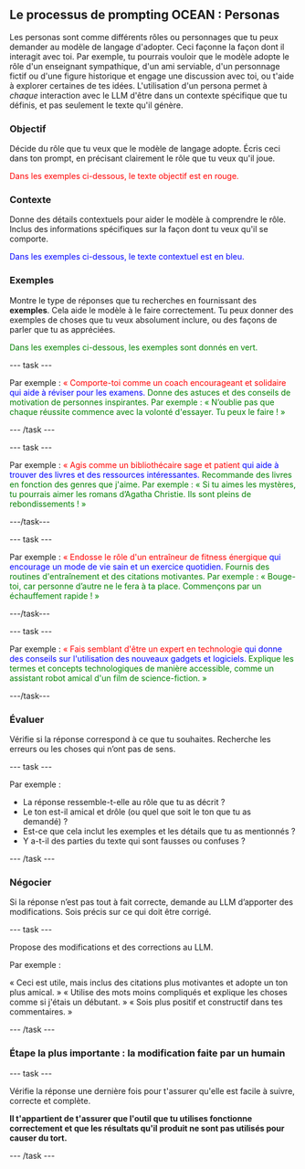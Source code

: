 ## Le processus de prompting OCEAN : Personas

Les personas sont comme différents rôles ou personnages que tu peux demander au modèle de langage d'adopter. Ceci façonne la façon dont il interagit avec toi. Par exemple, tu pourrais vouloir que le modèle adopte le rôle d'un enseignant sympathique, d'un ami serviable, d'un personnage fictif ou d'une figure historique et engage une discussion avec toi, ou t'aide à explorer certaines de tes idées. L'utilisation d'un persona permet à _chaque_ interaction avec le LLM d'être dans un contexte spécifique que tu définis, et pas seulement le texte qu'il génère.

### Objectif

Décide du rôle que tu veux que le modèle de langage adopte. Écris ceci dans ton prompt, en précisant clairement le rôle que tu veux qu'il joue.

<span style="color: red;">Dans les exemples ci-dessous, le texte objectif est en rouge.</span>

### Contexte

Donne des détails contextuels pour aider le modèle à comprendre le rôle. Inclus des informations spécifiques sur la façon dont tu veux qu'il se comporte.

<span style="color: blue;">Dans les exemples ci-dessous, le texte contextuel est en bleu.</span>

### Exemples

Montre le type de réponses que tu recherches en fournissant des **exemples**. Cela aide le modèle à le faire correctement. Tu peux donner des exemples de choses que tu veux absolument inclure, ou des façons de parler que tu as appréciées.

<span style="color: green;"> Dans les exemples ci-dessous, les exemples sont donnés en vert.</span>

\--- task ---

Par exemple : <span style="color: red;">« Comporte-toi comme un coach encourageant et solidaire</span> <span style="color: blue;"> qui aide à réviser pour les examens.</span> <span style="color: green;"> Donne des astuces et des conseils de motivation de personnes inspirantes. Par exemple : « N’oublie pas que chaque réussite commence avec la volonté d'essayer. Tu peux le faire ! »</span>

\--- /task ---

\--- task ---

Par exemple : <span style="color: red;">« Agis comme un bibliothécaire sage et patient</span> <span style="color: blue;"> qui aide à trouver des livres et des ressources intéressantes.</span> <span style="color: green;"> Recommande des livres en fonction des genres que j'aime. Par exemple : « Si tu aimes les mystères, tu pourrais aimer les romans d’Agatha Christie. Ils sont pleins de rebondissements ! »</span>

\---/task---

\--- task ---

Par exemple : <span style="color: red;">« Endosse le rôle d'un entraîneur de fitness énergique</span> <span style="color: blue;"> qui encourage un mode de vie sain et un exercice quotidien.</span> <span style="color: green;"> Fournis des routines d'entraînement et des citations motivantes. Par exemple : « Bouge-toi, car personne d’autre ne le fera à ta place. Commençons par un échauffement rapide ! »</span>

\---/task---

\--- task ---

Par exemple : <span style="color: red;">« Fais semblant d'être un expert en technologie</span> <span style="color: blue;"> qui donne des conseils sur l'utilisation des nouveaux gadgets et logiciels.</span> <span style="color: green;"> Explique les termes et concepts technologiques de manière accessible, comme un assistant robot amical d'un film de science-fiction. »</span>

\---/task---

### Évaluer

Vérifie si la réponse correspond à ce que tu souhaites. Recherche les erreurs ou les choses qui n’ont pas de sens.

\--- task ---

Par exemple :

- La réponse ressemble-t-elle au rôle que tu as décrit ?
- Le ton est-il amical et drôle (ou quel que soit le ton que tu as demandé) ?
- Est-ce que cela inclut les exemples et les détails que tu as mentionnés ?
- Y a-t-il des parties du texte qui sont fausses ou confuses ?

\--- /task ---

### Négocier

Si la réponse n’est pas tout à fait correcte, demande au LLM d’apporter des modifications. Sois précis sur ce qui doit être corrigé.

\--- task ---

Propose des modifications et des corrections au LLM.

Par exemple :

« Ceci est utile, mais inclus des citations plus motivantes et adopte un ton plus amical. »
« Utilise des mots moins compliqués et explique les choses comme si j'étais un débutant. »
« Sois plus positif et constructif dans tes commentaires. »

\--- /task ---

### Étape la plus importante : la modification faite par un humain

\--- task ---

Vérifie la réponse une dernière fois pour t'assurer qu'elle est facile à suivre, correcte et complète.

**Il t'appartient de t'assurer que l'outil que tu utilises fonctionne correctement et que les résultats qu'il produit ne sont pas utilisés pour causer du tort.**

\--- /task ---

